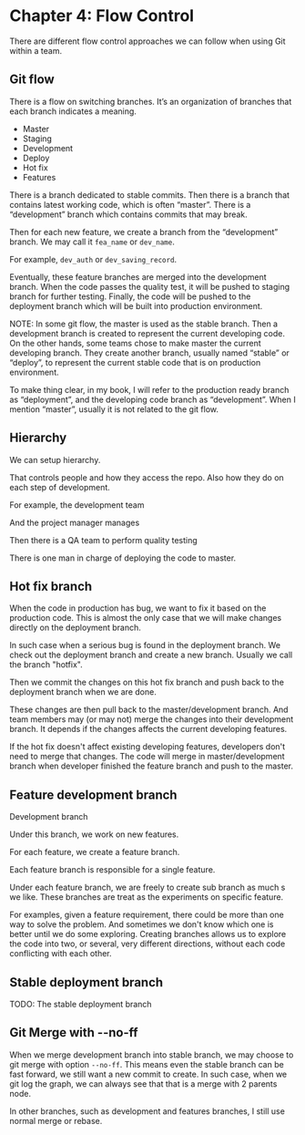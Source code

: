 # Chapter 4: Flow Control

There are different flow control approaches we can follow when using Git within a team.

## Git flow
There is a flow on switching branches. It’s an organization of branches that each branch indicates a meaning.

* Master
* Staging
* Development
* Deploy
* Hot fix
* Features

There is a branch dedicated to stable commits. Then there is a branch that contains latest working code, which is often “master”. There is a “development” branch which contains commits that may break.

Then for each new feature, we create a branch from the “development” branch. We may call it `fea_name` or `dev_name`.

For example, `dev_auth` or `dev_saving_record`.

Eventually, these feature branches are merged into the development branch. When the code passes the quality test, it will be pushed to staging branch for further testing. Finally, the code will be pushed to the deployment branch which will be built into production environment.



NOTE: In some git flow, the master is used as the stable branch. Then a development branch is created to represent the current developing code. On the other hands, some teams chose to make master the current developing branch. They create another branch, usually named “stable” or “deploy”, to represent the current stable code that is on production environment.

To make thing clear,  in my book, I will refer to the production ready branch as “deployment”, and the developing code branch as “development”. When I mention “master”, usually it is not related to the git flow.

## Hierarchy

We can setup hierarchy.

That controls people and how they access the repo. Also how they do  on each step of development.

For example, the development team

And the project manager manages

Then there is a QA team to perform quality testing

There is one man in charge of deploying the code to master.

## Hot fix branch
When the code in production has bug, we want to fix it based on the production code. This is almost the only case that we will make changes directly on the deployment branch.

In such case when a serious bug is found in the deployment branch. We check out the deployment branch and create a new branch. Usually we call the branch "hotfix".

Then we commit the changes on this hot fix branch and push back  to the deployment branch when we are done.

These changes are then pull back to the master/development branch. And team members may (or may not) merge the changes into their development branch. It depends if the changes affects the current developing features.

If the hot fix doesn't affect existing developing features, developers don't need to merge that changes. The code will merge in master/development branch when developer finished the feature branch and push to the master.

## Feature development branch

Development branch

Under this branch, we work on new features.

For each feature, we create a feature branch.

Each feature branch is responsible for a single feature.

Under each feature branch, we are freely to create sub branch as much s we like. These branches are treat as the experiments on specific feature.

For examples, given a feature requirement, there could be more than one way to solve the problem. And sometimes we don't know which one is better until we do some exploring. Creating branches allows us to explore the code into two, or several, very different directions, without each code conflicting with each other.


## Stable deployment branch

TODO: The stable deployment branch


## Git Merge with --no-ff

When we merge development branch into stable branch, we may choose to git merge with option `--no-ff`. This means even the stable branch can be fast forward, we still want a new commit to create. In such case, when we git log the graph, we can always see that that is a merge with 2 parents node.

In other branches, such as development and features branches, I still use normal merge or rebase.













